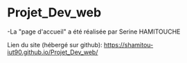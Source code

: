 # Projet_Dev_web
-La "page d'accueil" a été réalisée par Serine HAMITOUCHE




Lien du site (hébergé sur github): https://shamitou-iut90.github.io/Projet_Dev_web/
